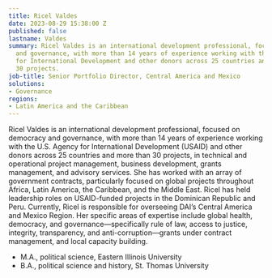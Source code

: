 ```yaml
---
title: Ricel Valdes
date: 2023-08-29 15:38:00 Z
published: false
lastname: Valdes
summary: Ricel Valdes is an international development professional, focused on democracy
  and governance, with more than 14 years of experience working with the U.S. Agency
  for International Development and other donors across 25 countries and more than
  30 projects.
job-title: Senior Portfolio Director, Central America and Mexico
solutions:
- Governance
regions:
- Latin America and the Caribbean
---
```


Ricel Valdes is an international development professional, focused on democracy and governance, with more than 14 years of experience working with the U.S. Agency for International Development (USAID) and other donors across 25 countries and more than 30 projects, in technical and operational project management, business development, grants management, and advisory services. She has worked with an array of government contracts, particularly focused on global projects throughout Africa, Latin America, the Caribbean, and the Middle East. Ricel has held leadership roles on USAID-funded projects in the Dominican Republic and Peru. Currently, Ricel is responsible for overseeing DAI’s Central America and Mexico Region. Her specific areas of expertise include global health, democracy, and governance—specifically rule of law, access to justice, integrity, transparency, and anti-corruption—grants under contract management, and local capacity building. 

* M.A., political science, Eastern Illinois University
* B.A., political science and history, St. Thomas University